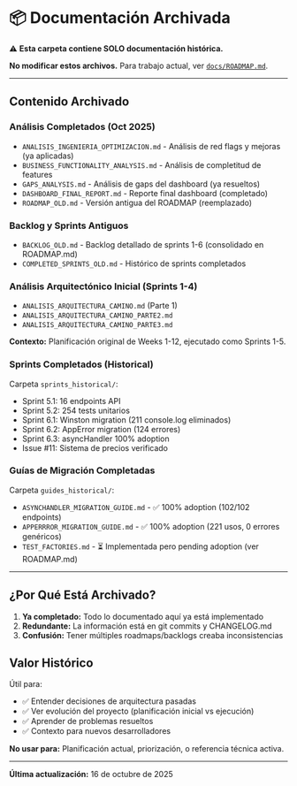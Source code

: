 # 📦 Documentación Archivada

⚠️ **Esta carpeta contiene SOLO documentación histórica.**

**No modificar estos archivos.** Para trabajo actual, ver [`docs/ROADMAP.md`](../ROADMAP.md).

---

## Contenido Archivado

### Análisis Completados (Oct 2025)

- `ANALISIS_INGENIERIA_OPTIMIZACION.md` - Análisis de red flags y mejoras (ya aplicadas)
- `BUSINESS_FUNCTIONALITY_ANALYSIS.md` - Análisis de completitud de features
- `GAPS_ANALYSIS.md` - Análisis de gaps del dashboard (ya resueltos)
- `DASHBOARD_FINAL_REPORT.md` - Reporte final dashboard (completado)
- `ROADMAP_OLD.md` - Versión antigua del ROADMAP (reemplazado)

### Backlog y Sprints Antiguos

- `BACKLOG_OLD.md` - Backlog detallado de sprints 1-6 (consolidado en ROADMAP.md)
- `COMPLETED_SPRINTS_OLD.md` - Histórico de sprints completados

### Análisis Arquitectónico Inicial (Sprints 1-4)

- `ANALISIS_ARQUITECTURA_CAMINO.md` (Parte 1)
- `ANALISIS_ARQUITECTURA_CAMINO_PARTE2.md`
- `ANALISIS_ARQUITECTURA_CAMINO_PARTE3.md`

**Contexto:** Planificación original de Weeks 1-12, ejecutado como Sprints 1-5.

### Sprints Completados (Historical)

Carpeta `sprints_historical/`:
- Sprint 5.1: 16 endpoints API
- Sprint 5.2: 254 tests unitarios
- Sprint 6.1: Winston migration (211 console.log eliminados)
- Sprint 6.2: AppError migration (124 errores)
- Sprint 6.3: asyncHandler 100% adoption
- Issue #11: Sistema de precios verificado

### Guías de Migración Completadas

Carpeta `guides_historical/`:
- `ASYNCHANDLER_MIGRATION_GUIDE.md` - ✅ 100% adoption (102/102 endpoints)
- `APPERRROR_MIGRATION_GUIDE.md` - ✅ 100% adoption (221 usos, 0 errores genéricos)
- `TEST_FACTORIES.md` - ⏳ Implementada pero pending adoption (ver ROADMAP.md)

---

## ¿Por Qué Está Archivado?

1. **Ya completado:** Todo lo documentado aquí ya está implementado
2. **Redundante:** La información está en git commits y CHANGELOG.md
3. **Confusión:** Tener múltiples roadmaps/backlogs creaba inconsistencias

## Valor Histórico

Útil para:
- ✅ Entender decisiones de arquitectura pasadas
- ✅ Ver evolución del proyecto (planificación inicial vs ejecución)
- ✅ Aprender de problemas resueltos
- ✅ Contexto para nuevos desarrolladores

**No usar para:** Planificación actual, priorización, o referencia técnica activa.

---

**Última actualización:** 16 de octubre de 2025
